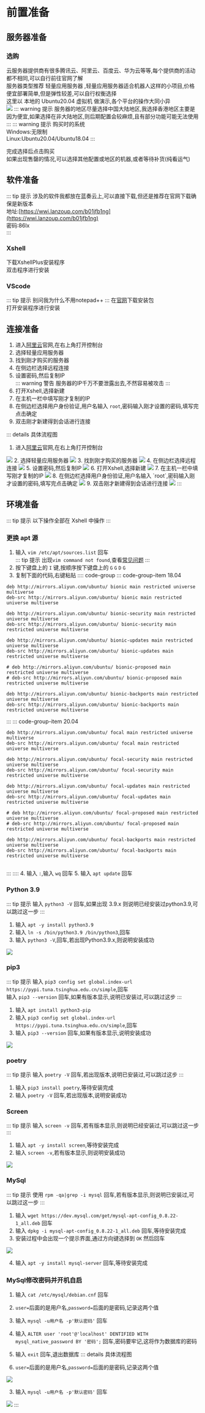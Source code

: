 # 前置准备
## 服务器准备
### 选购
云服务器提供商有很多腾讯云、阿里云、百度云、华为云等等,每个提供商的活动都不相同,可以自行前往官网了解  
服务器类型推荐 轻量应用服务器 ,轻量应用服务器适合机器人这样的小项目,价格便宜部署简单,但是弹性较差,可以自行权衡选择  
这里以 本地的 Ubuntu20.04 虚拟机 做演示,各个平台的操作大同小异  
<img src='/image/easy/pre/server_buy.gif'>
::: warning 提示
服务器的地区尽量选择中国大陆地区,我选择香港地区主要是因为便宜,如果选择在非大陆地区,则后期配置会较麻烦,且有部分功能可能无法使用
:::
::: warning 提示
购买时的系统  
Windows:无限制  
Linux:Ubuntu20.04/Ubuntu18.04
:::

完成选择后点击购买  
如果出现售罄的情况,可以选择其他配置或地区的机器,或者等待补货(纯看运气)  

## 软件准备
::: tip 提示
涉及的软件我都放在蓝奏云上,可以直接下载,但还是推荐在官网下载确保是新版本  
地址:[https://wwi.lanzoup.com/b01jfb1ng](https://wwi.lanzoup.com/b01jfb1ng)  
密码:86lx  
:::
### Xshell
下载XshellPlus安装程序  
双击程序进行安装

### VScode
::: tip 提示
别问我为什么不用notepad++
:::
在[官网](https://code.visualstudio.com/Download)下载安装包  
打开安装程序进行安装

## 连接准备
1. 进入[阿里云](https://aliyun.com)官网,在右上角打开控制台  
2. 选择轻量应用服务器  
3. 找到刚才购买的服务器  
4. 在侧边栏选择远程连接  
5. 设置密码,然后复制IP  
::: warning 警告
服务器的IP千万不要泄露出去,不然容易被攻击
:::
6. 打开Xshell,选择新建  
7. 在主机一栏中填写刚才复制的IP  
8. 在侧边栏选择用户身份验证,用户名输入 `root`,密码输入刚才设置的密码,填写完点击确定  
9. 双击刚才新建得到会话进行连接  

::: details 具体流程图
1. 进入[阿里云](https://aliyun.com)官网,在右上角打开控制台   
<img src='/image/easy/pre/con 1.png'>
2. 选择轻量应用服务器  
<img src='/image/easy/pre/con 2.png'>
3. 找到刚才购买的服务器  
<img src='/image/easy/pre/con 3.png'>
4. 在侧边栏选择远程连接  
<img src='/image/easy/pre/con 4.png'>
5. 设置密码,然后复制IP  
<img src='/image/easy/pre/con 5.png'>
6. 打开Xshell,选择新建  
<img src='/image/easy/pre/con 6.png'>
7. 在主机一栏中填写刚才复制的IP  
<img src='/image/easy/pre/con 7.png'>
8. 在侧边栏选择用户身份验证,用户名输入 `root`,密码输入刚才设置的密码,填写完点击确定  
<img src='/image/easy/pre/con 8.png'>
9. 双击刚才新建得到会话进行连接  
<img src='/image/easy/pre/con 9.png'>
:::

## 环境准备
::: tip 提示
以下操作全部在 Xshell 中操作
:::
### 更换 apt 源
1. 输入 `vim /etc/apt/sources.list` 回车  
::: tip 提示
出现`vim command not found`,查看[常见问题]()
:::
2. 按下键盘上的 `I` 键,按顺序按下键盘上的 `G` `G` `D` `G`  
3. 复制下面的代码,右键粘贴
:::: code-group
::: code-group-item 18.04
```shell
deb http://mirrors.aliyun.com/ubuntu/ bionic main restricted universe multiverse
deb-src http://mirrors.aliyun.com/ubuntu/ bionic main restricted universe multiverse

deb http://mirrors.aliyun.com/ubuntu/ bionic-security main restricted universe multiverse
deb-src http://mirrors.aliyun.com/ubuntu/ bionic-security main restricted universe multiverse

deb http://mirrors.aliyun.com/ubuntu/ bionic-updates main restricted universe multiverse
deb-src http://mirrors.aliyun.com/ubuntu/ bionic-updates main restricted universe multiverse

# deb http://mirrors.aliyun.com/ubuntu/ bionic-proposed main restricted universe multiverse
# deb-src http://mirrors.aliyun.com/ubuntu/ bionic-proposed main restricted universe multiverse

deb http://mirrors.aliyun.com/ubuntu/ bionic-backports main restricted universe multiverse
deb-src http://mirrors.aliyun.com/ubuntu/ bionic-backports main restricted universe multiverse
```
:::
::: code-group-item 20.04
```shell
deb http://mirrors.aliyun.com/ubuntu/ focal main restricted universe multiverse
deb-src http://mirrors.aliyun.com/ubuntu/ focal main restricted universe multiverse

deb http://mirrors.aliyun.com/ubuntu/ focal-security main restricted universe multiverse
deb-src http://mirrors.aliyun.com/ubuntu/ focal-security main restricted universe multiverse

deb http://mirrors.aliyun.com/ubuntu/ focal-updates main restricted universe multiverse
deb-src http://mirrors.aliyun.com/ubuntu/ focal-updates main restricted universe multiverse

# deb http://mirrors.aliyun.com/ubuntu/ focal-proposed main restricted universe multiverse
# deb-src http://mirrors.aliyun.com/ubuntu/ focal-proposed main restricted universe multiverse

deb http://mirrors.aliyun.com/ubuntu/ focal-backports main restricted universe multiverse
deb-src http://mirrors.aliyun.com/ubuntu/ focal-backports main restricted universe multiverse
 
```
:::
::::
4. 输入 `:`,输入 `wq` 回车
5. 输入 `apt update` 回车

### Python 3.9
::: tip 提示
输入 `python3 -V` 回车,如果出现 3.9.x 则说明已经安装过python3.9,可以跳过这一步
:::
1. 输入 `apt -y install python3.9`
2. 输入 `ln -s /bin/python3.9 /bin/python3`,回车
3. 输入 `python3 -V`,回车,若出现Python3.9.x,则说明安装成功  
<img src='/image/easy/pre/python4.png'>

### pip3
::: tip 提示
输入 `pip3 config set global.index-url https://pypi.tuna.tsinghua.edu.cn/simple`,回车  
输入 `pip3 --version` 回车,如果有版本显示,说明已安装过,可以跳过这步
:::
1. 输入 `apt install python3-pip`
2. 输入 `pip3 config set global.index-url https://pypi.tuna.tsinghua.edu.cn/simple`,回车  
3. 输入 `pip3 --version` 回车,如果有版本显示,说明安装成功 
<img src='/image/easy/pre/python5.png'>

### poetry
::: tip 提示
输入 `poetry -V` 回车,若出现版本,说明已安装过,可以跳过这步
:::
1. 输入 `pip3 install poetry`,等待安装完成  
2. 输入 `poetry -V` 回车,若出现版本,说明安装成功  

### Screen
::: tip 提示
输入 `screen -v` 回车,若有版本显示,则说明已经安装过,可以跳过这一步
:::
1. 输入 `apt -y install screen`,等待安装完成
2. 输入 `screen -v`,若有版本显示,则说明安装成功
<img src='/image/easy/pre/screen1.png'>

### MySql
::: tip 提示
使用 `rpm -qa|grep -i mysql` 回车,若有版本显示,则说明已安装过,可以跳过这一步
:::
1. 输入 `wget https://dev.mysql.com/get/mysql-apt-config_0.8.22-1_all.deb` 回车
2. 输入 `dpkg -i mysql-apt-config_0.8.22-1_all.deb` 回车,等待安装完成
3. 安装过程中会出现一个提示界面,通过方向键选择到 `OK` 然后回车
<img src='/image/easy/pre/mysql1.png'>

4. 输入 `apt -y install mysql-server` 回车,等待安装完成

### MySql修改密码并开机自启
1. 输入 `cat /etc/mysql/debian.cnf` 回车
2. `user=`后面的是用户名,`password=`后面的是密码,记录这两个值 

3. 输入 `mysql -u用户名 -p'默认密码'` 回车
4. 输入 `ALTER user 'root'@'localhost' DENTIFIED WITH mysql_native_password BY '密码';` 回车,密码要牢记,这将作为数据库的密码
5. 输入 `exit` 回车,退出数据库
::: details 具体流程图
2. `user=`后面的是用户名,`password=`后面的是密码,记录这两个值
<img src='/image/easy/pre/mysql2.png'>

3. 输入 `mysql -u用户名 -p'默认密码'` 回车
<img src='/image/easy/pre/mysql3.png'>
:::
